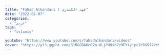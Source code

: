 ```yaml
---
title: "Fahad Alkandari l فهد الكندري"
date: "2022-01-07"
categories:
  - "عربي"
tags:
  - "islamic"

youtube: "https://www.youtube.com/c/fahadalkandari/videos"
cover: "https://yt3.ggpht.com/G1RGGBAKc8Zm-8LjPUUsd7z9FYiyjpoZcRG5J7zt9Unh2YsnpHUOOLMhvi7aVMsku0KnMcosfA=s88-c-k-c0x00ffffff-no-rj"
---
```

